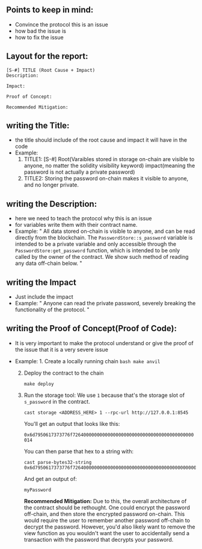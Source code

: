 
## Points to keep in mind:
   - Convince the protocol this is an issue
   - how bad the issue is
   - how to fix the issue
     
## Layout for the report:
    [S-#] TITLE (Root Cause + Impact)
    Description:
    
    Impact:
    
    Proof of Concept:
    
    Recommended Mitigation:

## writing the Title: 
   - the title should include of the root cause and impact it will have in the code
   - Example:
      1) TITLE1: [S-#] Root(Varaibles stored in storage on-chain are visible to anyone, no matter the solidity visibility keyword) impact(meaning the password is not actually a private password)
      2) TITLE2: Storing the password on-chain makes it visible to anyone, and no longer private.

## writing the Description:
  - here we need to teach the protocol why this is an issue
  - for variables write them with their contract name.
  - Example:
      " All data stored on-chain is visible to anyone, and can be read directly from the blockchain. The `PasswordStore::s_password` variable is intended to be a private variable and only accessible through the `PasswordStore:get_password` function, which is intended to be only called by the owner of the contract.
We show such method of reading any data off-chain below. "

## writing the Impact
  - Just include the impact
  - Example:
      " Anyone can read the private password, severely breaking the functionality of the protocol. "

## writing the Proof of Concept(Proof of Code):
  - It is very important to make the protocol understand or give the proof of the issue that it is a very severe issue
  -  Example:
         1. Create a locally running chain
            ```bash
            make anvil
            ```
            
        2. Deploy the contract to the chain
            
            ```
            make deploy 
            ```
            
        3. Run the storage tool: We use `1` because that's the storage slot of `s_password` in the contract.
            
            ```
            cast storage <ADDRESS_HERE> 1 --rpc-url http://127.0.0.1:8545
            ```
            
            You'll get an output that looks like this:
            
            `0x6d7950617373776f726400000000000000000000000000000000000000000014`
            
            You can then parse that hex to a string with:
            
            ```
            cast parse-bytes32-string 0x6d7950617373776f726400000000000000000000000000000000000000000014
            ```
            
            And get an output of:
            
            ```
            myPassword
            ```
            
            **Recommended Mitigation:** Due to this, the overall architecture of the contract should be rethought. One could encrypt the
              password off-chain, and then store the encrypted password on-chain. This would require the user to remember another password
              off-chain to decrypt the password. However, you'd also likely want to remove the view function as you wouldn't want the user
              to accidentally send a transaction with the password that decrypts your password. 
            
            
            
            
